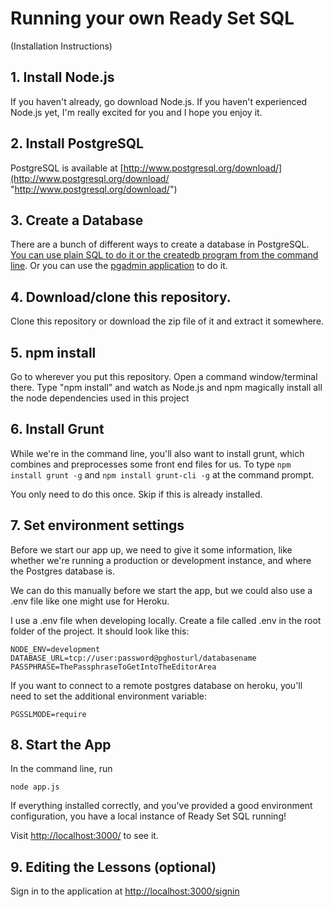 # Running your own Ready Set SQL

(Installation Instructions)

## 1. Install Node.js

If you haven't already, go download Node.js. If you haven't experienced Node.js yet, I'm really excited for you and I hope you enjoy it.

## 2. Install PostgreSQL

PostgreSQL is available at [http://www.postgresql.org/download/](http://www.postgresql.org/download/ "http://www.postgresql.org/download/")

## 3. Create a Database

There are a bunch of different ways to create a database in PostgreSQL. [You can use plain SQL to do it or the createdb program from the command line](http://www.postgresql.org/docs/9.1/static/manage-ag-createdb.html). Or you can use the [pgadmin application](http://www.youtube.com/watch?v=1wvDVBjNDys "pgadmin application tutorial") to do it.

## 4. Download/clone this repository. 

Clone this repository or download the zip file of it and extract it somewhere.

## 5. npm install

Go to wherever you put this repository. Open a command window/terminal there. Type "npm install" and watch as Node.js and npm magically install all the node dependencies used in this project

## 6. Install Grunt

While we're in the command line, you'll also want to install grunt, which combines and preprocesses some front end files for us. To type ```npm install grunt -g``` and ```npm install grunt-cli -g``` at the command prompt. 

You only need to do this once. Skip if this is already installed.

## 7. Set environment settings

Before we start our app up, we need to give it some information, like whether we're running a production or development instance, and where the Postgres database is. 

We can do this manually before we start the app, but we could also use a .env file like one might use for Heroku. 

I use a .env file when developing locally. Create a file called .env in the root folder of the project. It should look like this:

```
NODE_ENV=development
DATABASE_URL=tcp://user:password@pghosturl/databasename
PASSPHRASE=ThePassphraseToGetIntoTheEditorArea
```

If you want to connect to a remote postgres database on heroku, you'll need to set the additional environment variable:

```
PGSSLMODE=require
```

## 8. Start the App

In the command line, run  

```  
node app.js
```  

If everything installed correctly, and you've provided a good environment configuration, you  have a local instance of Ready Set SQL running!

Visit [http://localhost:3000/](http://localhost:3000/) to see it. 

## 9. Editing the Lessons (optional)

Sign in to the application at [http://localhost:3000/signin](http://localhost:3000/signin)